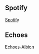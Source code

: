 ## Spotify


[Spotify](https://open.spotify.com/artist/29YcDjTazXRXX7B4nWpmsu)

## Echoes

[Echoes-Albion](https://explore.echoes.xyz/collections/0hjP56m6tNpYJSvm)



